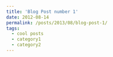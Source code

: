```yaml
---
title: 'Blog Post number 1'
date: 2012-08-14
permalink: /posts/2013/08/blog-post-1/
tags:
  - cool posts
  - category1
  - category2
---
```

